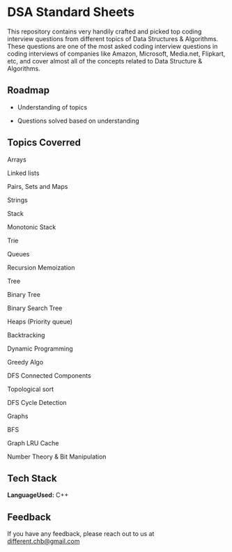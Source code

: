 # DSA Standard Sheets
This repository contains very handily crafted and picked top coding interview questions from different topics of Data Structures & Algorithms. These questions are one of the most asked coding interview questions in coding interviews of companies like Amazon, Microsoft, Media.net, Flipkart, etc, and cover almost all of the concepts related to Data Structure & Algorithms.


## Roadmap

- Understanding of topics

- Questions solved based on understanding



## Topics Coverred

Arrays

Linked lists

Pairs, Sets and Maps

Strings

Stack

Monotonic Stack

Trie

Queues

Recursion Memoization

Tree

Binary Tree

Binary Search Tree

Heaps (Priority queue)

Backtracking

Dynamic Programming

Greedy Algo

DFS Connected Components

Topological sort

DFS Cycle Detection

Graphs

BFS

Graph LRU Cache

Number Theory & Bit Manipulation

## Tech Stack

**LanguageUsed:** C++

## Feedback

If you have any feedback, please reach out to us at different.chb@gmail.com

